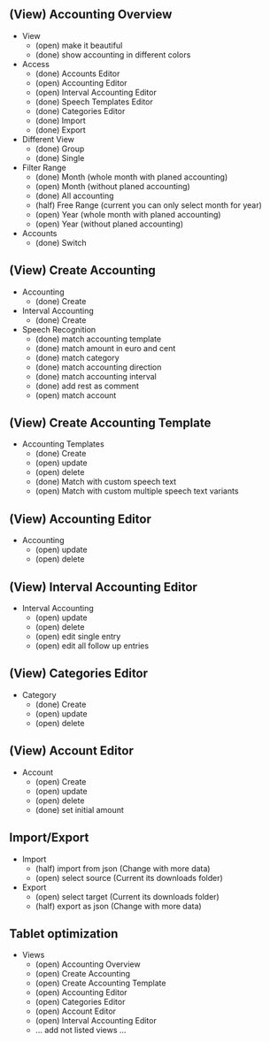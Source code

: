 

## (View) Accounting Overview

* View
    * (open) make it beautiful
    * (done) show accounting in different colors
* Access
    * (done) Accounts Editor
    * (open) Accounting Editor
    * (open) Interval Accounting Editor
    * (done) Speech Templates Editor
    * (done) Categories Editor
    * (done) Import
    * (done) Export
* Different View
    * (done) Group
    * (done) Single
* Filter Range
    * (done) Month (whole month with planed accounting)
    * (open) Month (without planed accounting)
    * (done) All accounting
    * (half) Free Range (current you can only select month for year)
    * (open) Year (whole month with planed accounting)
    * (open) Year (without planed accounting)
* Accounts
    * (done) Switch

## (View) Create Accounting

* Accounting
    * (done) Create
* Interval Accounting
    * (done) Create
* Speech Recognition
    * (done) match accounting template
    * (done) match amount in euro and cent
    * (done) match category
    * (done) match accounting direction
    * (done) match accounting interval
    * (done) add rest as comment
    * (open) match account

## (View) Create Accounting Template

* Accounting Templates
    * (done) Create
    * (open) update
    * (open) delete
    * (done) Match with custom speech text
    * (open) Match with custom multiple speech text variants

## (View) Accounting Editor

* Accounting
    * (open) update
    * (open) delete

## (View) Interval Accounting Editor

* Interval Accounting
    * (open) update
    * (open) delete
    * (open) edit single entry
    * (open) edit all follow up entries

## (View) Categories Editor

* Category
    * (done) Create
    * (open) update
    * (open) delete

## (View) Account Editor

* Account
    * (open) Create
    * (open) update
    * (open) delete
    * (done) set initial amount

## Import/Export

* Import
    * (half) import from json (Change with more data)
    * (open) select source (Current its downloads folder)
* Export
    * (open) select target (Current its downloads folder)
    * (half) export as json (Change with more data)

## Tablet optimization

* Views
    * (open) Accounting Overview
    * (open) Create Accounting
    * (open) Create Accounting Template
    * (open) Accounting Editor
    * (open) Categories Editor
    * (open) Account Editor
    * (open) Interval Accounting Editor
    * ... add not listed views ...